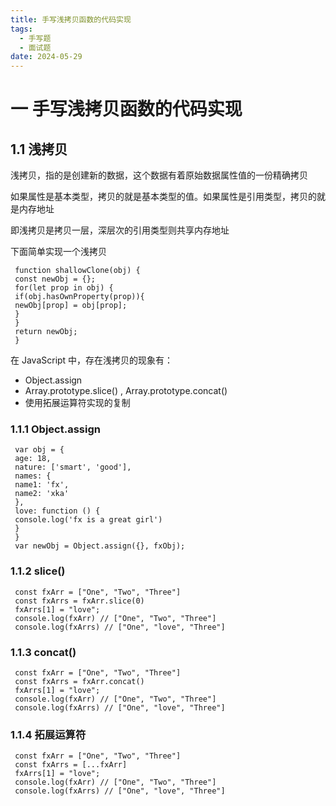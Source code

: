 ```yaml
---
title: 手写浅拷贝函数的代码实现
tags:
  - 手写题
  - 面试题
date: 2024-05-29
---
```


# 一 手写浅拷贝函数的代码实现

## 1.1 浅拷⻉

浅拷⻉，指的是创建新的数据，这个数据有着原始数据属性值的⼀份精确拷⻉

如果属性是基本类型，拷⻉的就是基本类型的值。如果属性是引⽤类型，拷⻉的就是内存地址

即浅拷⻉是拷⻉⼀层，深层次的引⽤类型则共享内存地址

下⾯简单实现⼀个浅拷⻉

```JS
 function shallowClone(obj) {
 const newObj = {};
 for(let prop in obj) {
 if(obj.hasOwnProperty(prop)){
 newObj[prop] = obj[prop];
 }
 }
 return newObj;
 }
```

在 JavaScript 中，存在浅拷⻉的现象有：

- Object.assign
- Array.prototype.slice() , Array.prototype.concat()
- 使⽤拓展运算符实现的复制

### 1.1.1 Object.assign

```JS
 var obj = {
 age: 18,
 nature: ['smart', 'good'],
 names: {
 name1: 'fx',
 name2: 'xka'
 },
 love: function () {
 console.log('fx is a great girl')
 }
 }
 var newObj = Object.assign({}, fxObj);
```

### 1.1.2 slice()

```JS
 const fxArr = ["One", "Two", "Three"]
 const fxArrs = fxArr.slice(0)
 fxArrs[1] = "love";
 console.log(fxArr) // ["One", "Two", "Three"]
 console.log(fxArrs) // ["One", "love", "Three"]
```

### 1.1.3 concat()

```JS
 const fxArr = ["One", "Two", "Three"]
 const fxArrs = fxArr.concat()
 fxArrs[1] = "love";
 console.log(fxArr) // ["One", "Two", "Three"]
 console.log(fxArrs) // ["One", "love", "Three"]
```

### 1.1.4 拓展运算符

```JS
 const fxArr = ["One", "Two", "Three"]
 const fxArrs = [...fxArr]
 fxArrs[1] = "love";
 console.log(fxArr) // ["One", "Two", "Three"]
 console.log(fxArrs) // ["One", "love", "Three"]
```
